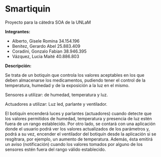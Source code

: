 # Smartiquin
Proyecto para la cátedra SOA de la UNLaM

**Integrantes:**

* Alberto, Gisele Romina		34.154.196
* Benitez, Gerardo Abel		25.883.409
* Coradini, Gonzalo Fabian		38.946.395
* Vázquez, Lucia Maité		40.886.803

**Descripción:**

Se trata de un botiquín que controla los valores aceptables en los que deben almacenarse los medicamentos, pudiendo tener el control de la temperatura, humedad y de la exposición a la luz en el mismo.

Sensores a utilizar: de humedad, temperatura y luz.

Actuadores a utilizar: Luz led, parlante y ventilador.

El botiquín encenderá luces y parlantes (actuadores) cuando detecte que los valores permitidos de humedad, temperatura y presencia de luz estén fuera de un rango establecido. Por otro lado, se contará con una aplicación donde el usuario podrá ver los valores actualizados de los parámetros y, podrá a su vez, encender el ventilador del botiquín desde la aplicación si se resgitrara, por ejemplo, un aumento de temperatura. Además, ésta emitirá un aviso (notificación) cuando los valores tomados por alguno de los sensores estén fuera del rango válido establecido.

